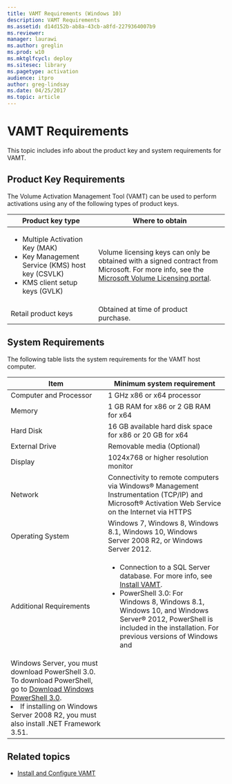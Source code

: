 ```yaml
---
title: VAMT Requirements (Windows 10)
description: VAMT Requirements
ms.assetid: d14d152b-ab8a-43cb-a8fd-2279364007b9
ms.reviewer: 
manager: laurawi
ms.author: greglin
ms.prod: w10
ms.mktglfcycl: deploy
ms.sitesec: library
ms.pagetype: activation
audience: itproauthor: greg-lindsay
ms.date: 04/25/2017
ms.topic: article
---
```


# VAMT Requirements

This topic includes info about the product key and system requirements for VAMT.

## Product Key Requirements

The Volume Activation Management Tool (VAMT) can be used to perform activations using any of the following types of product keys.

|Product key type |Where to obtain |
|-----------------|----------------|
|<ul><li>Multiple Activation Key (MAK)</li><li>Key Management Service (KMS) host key (CSVLK)</li><li>KMS client setup keys (GVLK)</li></ul> |Volume licensing keys can only be obtained with a signed contract from Microsoft. For more info, see the [Microsoft Volume Licensing portal](https://go.microsoft.com/fwlink/p/?LinkId=227282). |
|Retail product keys |Obtained at time of product purchase. |

## System Requirements

The following table lists the system requirements for the VAMT host computer.

|Item |Minimum system requirement |
|-----|---------------------------|
|Computer and Processor |1 GHz x86 or x64 processor |
|Memory |1 GB RAM for x86 or 2 GB RAM for x64 |
|Hard Disk |16 GB available hard disk space for x86 or 20 GB for x64 |
|External Drive|Removable media (Optional) |
|Display |1024x768 or higher resolution monitor |
|Network |Connectivity to remote computers via Windows® Management Instrumentation (TCP/IP) and Microsoft® Activation Web Service on the Internet via HTTPS |
|Operating System |Windows 7, Windows 8, Windows 8.1, Windows 10, Windows Server 2008 R2, or Windows Server 2012. |
|Additional Requirements |<ul><li>Connection to a SQL Server database. For more info, see [Install VAMT](install-vamt.md).</li><li>PowerShell 3.0: For Windows 8, Windows 8.1, Windows 10, and Windows Server® 2012, PowerShell is included in the installation. For previous versions of Windows and 
Windows Server, you must download PowerShell 3.0. To download PowerShell, go to [Download Windows PowerShell 3.0](https://go.microsoft.com/fwlink/p/?LinkId=218356).</li><li>If installing on Windows Server 2008 R2, you must also install .NET Framework 3.51.</li></ul> |

## Related topics
- [Install and Configure VAMT](install-configure-vamt.md)
